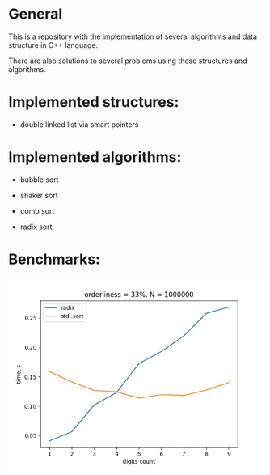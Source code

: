 # General

This is a repository with the implementation of several algorithms and data structure in C++ language.

There are also solutions to several problems using these structures and algorithms.

# Implemented structures:

- double linked list via smart pointers

# Implemented algorithms:

- bubble sort

- shaker sort

- comb sort

- radix sort

# Benchmarks:

![std_vs_radix](problems/radix_sort/benchmarks/N1000000o33d.png)
